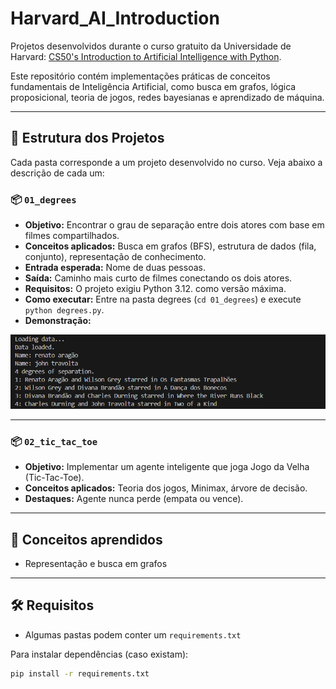# Harvard_AI_Introduction

Projetos desenvolvidos durante o curso gratuito da Universidade de Harvard: [CS50's Introduction to Artificial Intelligence with Python](https://cs50.harvard.edu/ai/).

Este repositório contém implementações práticas de conceitos fundamentais de Inteligência Artificial, como busca em grafos, lógica proposicional, teoria de jogos, redes bayesianas e aprendizado de máquina.

---

## 📁 Estrutura dos Projetos

Cada pasta corresponde a um projeto desenvolvido no curso. Veja abaixo a descrição de cada um:

### 📦 `01_degrees`

- **Objetivo:** Encontrar o grau de separação entre dois atores com base em filmes compartilhados.
- **Conceitos aplicados:** Busca em grafos (BFS), estrutura de dados (fila, conjunto), representação de conhecimento.
- **Entrada esperada:** Nome de duas pessoas.
- **Saída:** Caminho mais curto de filmes conectando os dois atores.
- **Requisitos:** O projeto exigiu Python 3.12. como versão máxima.
- **Como executar:** Entre na pasta degrees (`cd 01_degrees`) e execute `python degrees.py`.
- **Demonstração:**
  
![Exemplo de execução](img/degrees.png)

---

### 📦 `02_tic_tac_toe`

- **Objetivo:** Implementar um agente inteligente que joga Jogo da Velha (Tic-Tac-Toe).
- **Conceitos aplicados:** Teoria dos jogos, Minimax, árvore de decisão.
- **Destaques:** Agente nunca perde (empata ou vence).

---

## 🧠 Conceitos aprendidos

- Representação e busca em grafos

---

## 🛠️ Requisitos

- Algumas pastas podem conter um `requirements.txt`

Para instalar dependências (caso existam):

```bash
pip install -r requirements.txt

